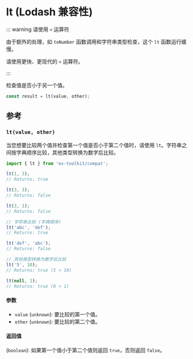 # lt (Lodash 兼容性)

::: warning 请使用 `<` 运算符

由于额外的处理，如 `toNumber` 函数调用和字符串类型检查，这个 `lt` 函数运行缓慢。

请使用更快、更现代的 `<` 运算符。

:::

检查值是否小于另一个值。

```typescript
const result = lt(value, other);
```

## 参考

### `lt(value, other)`

当您想要比较两个值并检查第一个值是否小于第二个值时，请使用 `lt`。字符串之间按字典顺序比较，其他类型转换为数字后比较。

```typescript
import { lt } from 'es-toolkit/compat';

lt(1, 3);
// Returns: true

lt(3, 3);
// Returns: false

lt(3, 1);
// Returns: false

// 字符串比较 (字典顺序)
lt('abc', 'def');
// Returns: true

lt('def', 'abc');
// Returns: false

// 其他类型转换为数字后比较
lt('5', 10);
// Returns: true (5 < 10)

lt(null, 1);
// Returns: true (0 < 1)
```

#### 参数

- `value` (`unknown`): 要比较的第一个值。
- `other` (`unknown`): 要比较的第二个值。

#### 返回值

(`boolean`): 如果第一个值小于第二个值则返回 `true`，否则返回 `false`。
